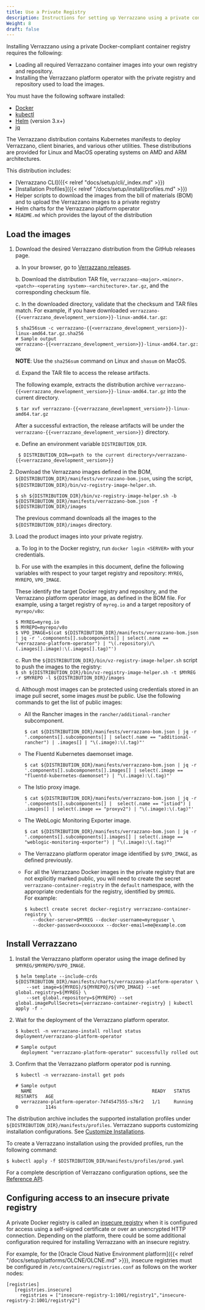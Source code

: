 ```yaml
---
title: Use a Private Registry
description: Instructions for setting up Verrazzano using a private container registry
Weight: 8
draft: false
---
```


Installing Verrazzano using a private Docker-compliant container registry requires the following:

* Loading all required Verrazzano container images into your own registry and repository.
* Installing the Verrazzano platform operator with the private registry and repository used to load the images.

You must have the following software installed:

 - [Docker](https://docs.docker.com/get-docker/)
 - [kubectl](https://kubernetes.io/docs/tasks/tools/)
 - [Helm](https://helm.sh/docs/intro/install/) (version 3.x+)
 - [jq](https://github.com/stedolan/jq/wiki/Installation)

 The Verrazzano distribution contains Kubernetes manifests to deploy Verrazzano, client binaries, and various other utilities. These distributions are provided for Linux and MacOS operating systems on AMD and ARM architectures.

 This distribution includes:
 * [Verrazzano CLI]({{< relref "docs/setup/cli/_index.md" >}})
 * [Installation Profiles]({{< relref "/docs/setup/install/profiles.md" >}})
 * Helper scripts to download the images from the bill of materials (BOM) and to upload the Verrazzano images to a private registry
 * Helm charts for the Verrazzano platform operator
 * `README.md` which provides the layout of the distribution

## Load the images

1. Download the desired Verrazzano distribution from the GitHub releases page.

    a. In your browser, go to [Verrazzano releases](https://github.com/verrazzano/verrazzano/releases).

    b. Download the distribution TAR file, `verrazzano-<major>.<minor>.<patch>-<operating system>-<architecture>.tar.gz`, and the corresponding checksum file.

    c. In the downloaded directory, validate that the checksum and TAR files match.
       For example, if you have downloaded `verrazzano-{{<verrazzano_development_version>}}-linux-amd64.tar.gz`:
      ```
      $ sha256sum -c verrazzano-{{<verrazzano_development_version>}}-linux-amd64.tar.gz.sha256
      # Sample output
      verrazzano-{{<verrazzano_development_version>}}-linux-amd64.tar.gz: OK
      ```
      **NOTE**: Use the `sha256sum` command on Linux and `shasum` on MacOS.

    d. Expand the TAR file to access the release artifacts.

      The following example, extracts the distribution archive `verrazzano-{{<verrazzano_development_version>}}-linux-amd64.tar.gz` into the current directory.

      ```
      $ tar xvf verrazzano-{{<verrazzano_development_version>}}-linux-amd64.tar.gz
      ```
      After a successful extraction, the release artifacts will be under the `verrazzano-{{<verrazzano_development_version>}}` directory.

     e. Define an environment variable `DISTRIBUTION_DIR`.
      ```
       $ DISTRIBUTION_DIR=<path to the current directory>/verrazzano-{{<verrazzano_development_version>}}
      ```
1. Download the Verrazzano images defined in the BOM, `${DISTRIBUTION_DIR}/manifests/verrazzano-bom.json`, using the script, `${DISTRIBUTION_DIR}/bin/vz-registry-image-helper.sh`.
      ```
      $ sh ${DISTRIBUTION_DIR}/bin/vz-registry-image-helper.sh -b ${DISTRIBUTION_DIR}/manifests/verrazzano-bom.json -f ${DISTRIBUTION_DIR}/images  
      ```  
    The previous command downloads all the images to the `${DISTRIBUTION_DIR}/images` directory. 	 

1. Load the product images into your private registry.

    a. To log in to the Docker registry, run `docker login <SERVER>` with your credentials.

    b. For use with the examples in this document, define the following variables with respect to your target registry and repository: `MYREG`, `MYREPO`, `VPO_IMAGE`.    

     These identify the target Docker registry and repository, and the Verrazzano platform operator image, as defined in the BOM file. For example, using a target registry of `myreg.io` and a target repository of `myrepo/v8o`:
      ```
      $ MYREG=myreg.io
      $ MYREPO=myrepo/v8o
      $ VPO_IMAGE=$(cat ${DISTRIBUTION_DIR}/manifests/verrazzano-bom.json | jq -r '.components[].subcomponents[] | select(.name == "verrazzano-platform-operator") | "\(.repository)/\(.images[].image):\(.images[].tag)"')
      ```
    c. Run the `${DISTRIBUTION_DIR}/bin/vz-registry-image-helper.sh` script to push the images to the registry:    
            ```
            $ sh ${DISTRIBUTION_DIR}/bin/vz-registry-image-helper.sh -t $MYREG -r $MYREPO -l ${DISTRIBUTION_DIR}/images
            ```   

     d. Although most images can be protected using credentials stored in an image pull secret, some images _must_ be public. Use the following commands to get the list of public images:

      * All the Rancher images in the `rancher/additional-rancher` subcomponent.
           ```
           $ cat ${DISTRIBUTION_DIR}/manifests/verrazzano-bom.json | jq -r '.components[].subcomponents[] | select(.name == "additional-rancher") | .images[] | "\(.image):\(.tag)"'
           ```
      * The Fluentd Kubernetes daemonset image.
           ```
           $ cat ${DISTRIBUTION_DIR}/manifests/verrazzano-bom.json | jq -r '.components[].subcomponents[].images[] | select(.image == "fluentd-kubernetes-daemonset") | "\(.image):\(.tag)"'
           ```
      * The Istio proxy image.

          ```
          $ cat ${DISTRIBUTION_DIR}/manifests/verrazzano-bom.json | jq -r '.components[].subcomponents[] |  select(.name == "istiod") | .images[] | select(.image == "proxyv2") | "\(.image):\(.tag)"'
          ```
      * The WebLogic Monitoring Exporter image.

          ```
          $ cat ${DISTRIBUTION_DIR}/manifests/verrazzano-bom.json | jq -r '.components[].subcomponents[].images[] | select(.image == "weblogic-monitoring-exporter") | "\(.image):\(.tag)"'
          ```
      * The Verrazzano platform operator image identified by `$VPO_IMAGE`, as defined previously.
      * For all the Verrazzano Docker images in the private registry that are not explicitly marked public, you will need to create the secret `verrazzano-container-registry` in the `default` namespace, with the appropriate credentials for the registry, identified by `$MYREG`.    
       For example:
          ```
          $ kubectl create secret docker-registry verrazzano-container-registry \  
  	         --docker-server=$MYREG --docker-username=myreguser \  
  	         --docker-password=xxxxxxxx --docker-email=me@example.com
          ```     

  ## Install Verrazzano   

  1. Install the Verrazzano platform operator using the image defined by `$MYREG/$MYREPO/$VPO_IMAGE`.  

       ```
       $ helm template --include-crds ${DISTRIBUTION_DIR}/manifests/charts/verrazzano-platform-operator \
           --set image=${MYREG}/${MYREPO}/${VPO_IMAGE} --set global.registry=${MYREG} \
           --set global.repository=${MYREPO} --set global.imagePullSecrets={verrazzano-container-registry} | kubectl apply -f -
       ```

  1. Wait for the deployment of the Verrazzano platform operator.
       ```
       $ kubectl -n verrazzano-install rollout status deployment/verrazzano-platform-operator

       # Sample output
         deployment "verrazzano-platform-operator" successfully rolled out
       ```      

  1. Confirm that the Verrazzano platform operator pod is running.
       ```
       $ kubectl -n verrazzano-install get pods

       # Sample output
         NAME                                            READY   STATUS    RESTARTS   AGE
         verrazzano-platform-operator-74f4547555-s76r2   1/1     Running   0          114s
       ```    
  The distribution archive includes the supported installation profiles under `${DISTRIBUTION_DIR}/manifests/profiles`.
       Verrazzano supports customizing installation configurations. See [Customize Installations](https://verrazzano.io/{{<release_version>}}/docs/setup/customizing/).      

  To create a Verrazzano installation using the provided profiles, run the following command:

  ```
  $ kubectl apply -f $DISTRIBUTION_DIR/manifests/profiles/prod.yaml
  ```     
  For a complete description of Verrazzano configuration options, see the [Reference API](https://verrazzano.io/{{<release_version>}}/docs/reference/api/).

## Configuring access to an insecure private registry

A private Docker registry is called an [insecure registry](https://docs.docker.com/registry/insecure/) when it is configured for access using a self-signed certificate or over an unencrypted HTTP connection. Depending on the platform, there could be some additional configuration required for installing Verrazzano with an insecure registry.

For example, for the [Oracle Cloud Native Environment platform]({{< relref "/docs/setup/platforms/OLCNE/OLCNE.md" >}}), insecure registries must be configured in `/etc/containers/registries.conf` as follows on the worker nodes:
 ```
 [registries]
    [registries.insecure]
      registries = ["insecure-registry-1:1001/registry1","insecure-registry-2:1001/registry2"]
 ```
